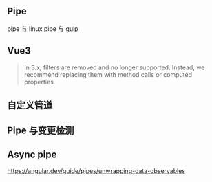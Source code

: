 ## Pipe

pipe 与 linux
pipe 与 gulp

## Vue3

> In 3.x, filters are removed and no longer supported. Instead, we recommend replacing them with method calls or computed properties.

## 自定义管道

## Pipe 与变更检测

## Async pipe

https://angular.dev/guide/pipes/unwrapping-data-observables
